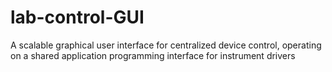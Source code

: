# lab-control-GUI
A scalable graphical user interface for centralized device control, operating on a shared application programming interface for instrument drivers
